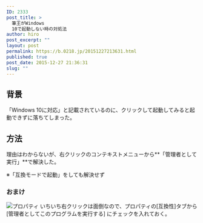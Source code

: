 ```yaml
---
ID: 2333
post_title: >
  筆王がWindows
  10で起動しない時の対処法
author: hiro
post_excerpt: ""
layout: post
permalink: https://b.0218.jp/20151227213631.html
published: true
post_date: 2015-12-27 21:36:31
slug: ""
---
```

<!--more-->
## 背景
「Windows 10に対応」と記載されているのに、クリックして起動してみると起動できずに落ちてしまった。

## 方法
理由はわからないが、右クリックのコンテキストメニューから**「管理者として実行」**で解決した。

※「互換モードで起動」をしても解決せず

### おまけ

![プロパティ](https://i.imgur.com/1OB8Yzu.png)
いちいち右クリックは面倒なので、プロパティの[互換性]タブから[管理者としてこのプログラムを実行する] にチェックを入れておく。